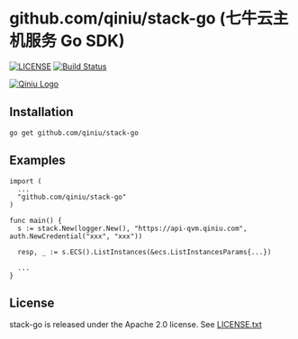 # github.com/qiniu/stack-go (七牛云主机服务 Go SDK)

[![LICENSE](https://img.shields.io/github/license/qiniu/api.v7.svg)](https://github.com/qiniu/stack-go/blob/master/LICENSE)
[![Build Status](https://travis-ci.org/qiniu/stack-go.svg?branch=master)](https://travis-ci.org/qiniu/stack-go)

[![Qiniu Logo](http://open.qiniudn.com/logo.png)](http://qiniu.com/)

## Installation

```
go get github.com/qiniu/stack-go
```

## Examples

```golang
import (
  ...
  "github.com/qiniu/stack-go"
)

func main() {
  s := stack.New(logger.New(), "https://api-qvm.qiniu.com", auth.NewCredential("xxx", "xxx"))

  resp, _ := s.ECS().ListInstances(&ecs.ListInstancesParams{...})

  ...
}
```

## License

stack-go is released under the Apache 2.0 license. See [LICENSE.txt](https://github.com/qiniu/stack-go/blob/master/LICENSE)
